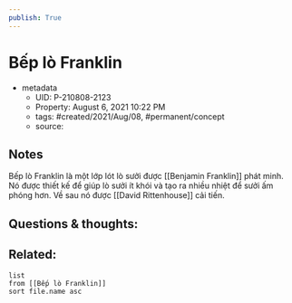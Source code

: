 ```yaml
---
publish: True
---
```

# Bếp lò Franklin

- metadata
	- UID: P-210808-2123
	- Property: August 6, 2021 10:22 PM
	- tags: #created/2021/Aug/08, #permanent/concept 
	- source: 

## Notes
Bếp lò Franklin là một lớp lót lò sưởi  được [[Benjamin Franklin]] phát minh. Nó được thiết kế để giúp lò sưởi ít khói và tạo ra nhiều nhiệt để sưởi ấm phóng hơn. Về sau nó được [[David Rittenhouse]] cải tiến.

## Questions & thoughts:


## Related:
```dataview
list
from [[Bếp lò Franklin]]
sort file.name asc
```
